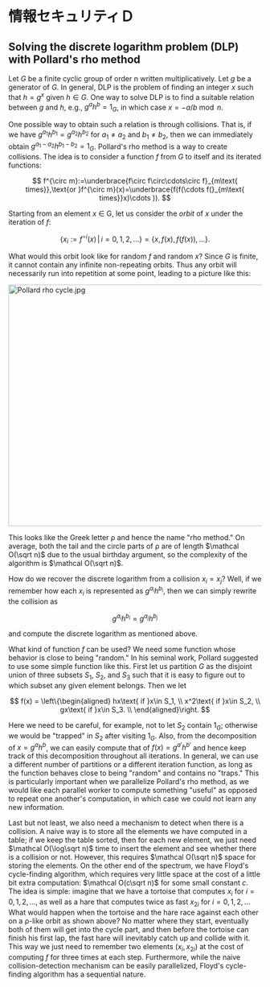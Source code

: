 # 情報セキュリティＤ

## Solving the discrete logarithm problem (DLP) with Pollard's rho method

Let $G$ be a finite cyclic group of order n written multiplicatively.  Let $g$
be a generator of $G$.  In general, DLP is the problem of finding an integer $x$
such that $h=g^x$ given $h\in G$.  One way to solve DLP is to find a suitable
relation between $g$ and $h$, e.g., $g^ah^b=1_G$, in which case $x=−a/b\bmod n$.

One possible way to obtain such a relation is through collisions.  That is, if
we have $g^{a_1}h^{b_1}=g^{a_2}h^{b_2}$ for $a_1\neq a_2$ and $b_1\neq b_2$,
then we can immediately obtain $g^{a_1−a_2}h^{b_1−b_2}=1_G$.  Pollard's rho
method is a way to create collisions.  The idea is to consider a function $f$
from $G$ to itself and its iterated functions:

$$ f^{\circ m}:=\underbrace{f\circ f\circ\cdots\circ f}_{m\text{
times}},\text{or }f^{\circ m}(x)=\underbrace{f(f(\cdots f(}_{m\text{
times}}x)\cdots )). $$

Starting from an element $x$ ∈ G, let us consider the *orbit* of $x$ under the
iteration of $f$:

$$ \left\{x_i:=f^{\circ
i}(x)\,\middle|\,i=0,1,2,\ldots\right\}=\left\{x,f(x),f(f(x)),\ldots\right\}. $$

What would this orbit look like for random $f$ and random $x$?  Since $G$ is
finite, it cannot contain any infinite non-repeating orbits.  Thus any orbit
will necessarily run into repetition at some point, leading to a picture like
this:

<img src="https://upload.wikimedia.org/wikipedia/commons/4/47/Pollard_rho_cycle.jpg" alt="Pollard rho cycle.jpg" height="480" width="520">

This looks like the Greek letter ρ and hence the name "rho method."  On average,
both the tail and the circle parts of ρ are of length $\mathcal O(\sqrt n)$ due
to the usual birthday argument, so the complexity of the algorithm is $\mathcal O(\sqrt n)$. 

How do we recover the discrete logarithm from a collision $x_i=x_j$?  Well, if
we remember how each $x_i$ is represented as $g^{a_i}h^{b_i}$, then we can
simply rewrite the collision as

$$ g^{a_i}h^{b_i}=g^{a_j}h^{b_j} $$

and compute the discrete logarithm as mentioned above.

What kind of function $f$ can be used?  We need some function whose behavior is
close to being "random."  In his seminal work, Pollard suggested to use some
simple function like this.  First let us partition $G$ as the disjoint union of
three subsets $S_1$, $S_2$, and $S_3$ such that it is easy to figure out to
which subset any given element belongs.  Then we let

$$ f(x) = \left\{\begin{aligned}
hx\text{ if }x\in S_1, \\
x^2\text{ if }x\in S_2, \\
gx\text{ if }x\in S_3. \\
\end{aligned}\right. $$

Here we need to be careful, for example, not to let $S_2$ contain $1_G$;
otherwise we would be "trapped" in $S_2$ after visiting $1_G$.  Also, from the
decomposition of $x=g^ah^b$, we can easily compute that of $f(x)=g^{a'}h^{b'}$
and hence keep track of this decomposition throughout all iterations.  In
general, we can use a different number of partitions or a different iteration
function, as long as the function behaves close to being "random" and contains
no "traps."  This is particularly important when we parallelize Pollard's rho
method, as we would like each parallel worker to compute something "useful" as
opposed to repeat one another's computation, in which case we could not learn
any new information.

Last but not least, we also need a mechanism to detect when there is a
collision.  A naive way is to store all the elements we have computed in a
table; if we keep the table sorted, then for each new element, we just need
$\mathcal O(\log\sqrt n)$ time to insert the element and see whether there is a
collision or not.  However, this requires $\mathcal O(\sqrt n)$ space for
storing the elements.  On the other end of the spectrum, we have Floyd's
cycle-finding algorithm, which requires very little space at the cost of a
little bit extra computation: $\mathcal O(c\sqrt n)$ for some small constant
$c$.  The idea is simple: imagine that we have a tortoise that computes $x_i$
for $i=0,1,2,\ldots$, as well as a hare that computes twice as fast $x_{2i}$ for
$i=0,1,2,\ldots$  What would happen when the tortoise and the hare race against
each other on a ρ-like orbit as shown above?  No matter where they start,
eventually both of them will get into the cycle part, and then before the
tortoise can finish his first lap, the fast hare will inevitably catch up and
collide with it.  This way we just need to remember two elements $(x_i,x_{2i})$
at the cost of computing $f$ for three times at each step.  Furthermore, while
the naive collision-detection mechanism can be easily parallelized, Floyd's
cycle-finding algorithm has a sequential nature.

<script type="text/javascript" charset="utf-8" 
src="https://cdn.mathjax.org/mathjax/latest/MathJax.js?config=TeX-AMS-MML_HTMLorMML,
https://vincenttam.github.io/javascripts/MathJaxLocal.js"></script>
